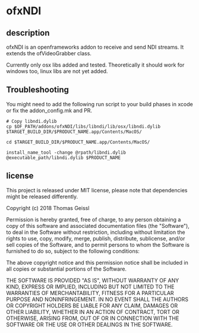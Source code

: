 # ofxNDI

## description
ofxNDI is an openframeworks addon to receive and send NDI streams. It extends the ofVideoGrabber class.

Currently only osx libs added and tested. Theoretically it should work for windows too, linux libs are not yet added.

## Troubleshooting
You might need to add the following run script to your build phases in xcode or fix the addon_config.mk and PR.

```
# Copy libndi.dylib
cp $OF_PATH/addons/ofxNDI/libs/libndi/lib/osx/libndi.dylib $TARGET_BUILD_DIR/$PRODUCT_NAME.app/Contents/MacOS/

cd $TARGET_BUILD_DIR/$PRODUCT_NAME.app/Contents/MacOS/

install_name_tool -change @rpath/libndi.dylib @executable_path/libndi.dylib $PRODUCT_NAME
```

## license
This project is released under MIT license, please note that dependencies might be released differently.

Copyright (c) 2018 Thomas Geissl

Permission is hereby granted, free of charge, to any person obtaining a copy of this software and associated documentation files (the "Software"), to deal in the Software without restriction, including without limitation the rights to use, copy, modify, merge, publish, distribute, sublicense, and/or sell copies of the Software, and to permit persons to whom the Software is furnished to do so, subject to the following conditions:

The above copyright notice and this permission notice shall be included in all copies or substantial portions of the Software.

THE SOFTWARE IS PROVIDED "AS IS", WITHOUT WARRANTY OF ANY KIND, EXPRESS OR IMPLIED, INCLUDING BUT NOT LIMITED TO THE WARRANTIES OF MERCHANTABILITY, FITNESS FOR A PARTICULAR PURPOSE AND NONINFRINGEMENT. IN NO EVENT SHALL THE AUTHORS OR COPYRIGHT HOLDERS BE LIABLE FOR ANY CLAIM, DAMAGES OR OTHER LIABILITY, WHETHER IN AN ACTION OF CONTRACT, TORT OR OTHERWISE, ARISING FROM, OUT OF OR IN CONNECTION WITH THE SOFTWARE OR THE USE OR OTHER DEALINGS IN THE SOFTWARE.
